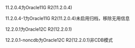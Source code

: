 11.2.0.4为Oracle11G R2(11.2.0.4)

11.2.0.4-1为Oracle11G R2(11.2.0.4)未启用归档，移除无用信息

12.2.0.1为Oracle12C R2(12.2.0.1)

12.2.0.1-noncdb为Oracle12C R2(12.2.0.1)非CDB模式
